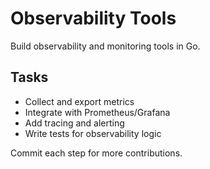 # Observability Tools

Build observability and monitoring tools in Go.

## Tasks
- Collect and export metrics
- Integrate with Prometheus/Grafana
- Add tracing and alerting
- Write tests for observability logic

Commit each step for more contributions.
